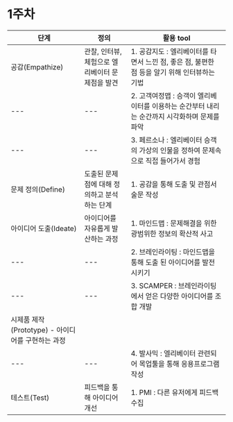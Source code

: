 # 1주차 

단계|정의|활용 tool
---|---|---|
공감(Empathize)|관찰, 인터뷰, 체험으로 엘리베이터 문제점을 발견|1. 공감지도 : 엘리베이터를 타면서 느낀 점, 좋은 점, 불편한 점 등을 알기 위해 인터뷰하는 기법|
---|---|2. 고객여정맵 : 승객이 엘리베이터를 이용하는 순간부터 내리는 순간까지 시각화하며 문제를 파악
---|---|3. 페르소나 : 엘리베이터 승객의 가상의 인물을 정하여 문제속으로 직접 들어가서 경험
문제 정의(Define)|도출된 문제점에 대해 정의하고 분석하는 단계|1. 공감을 통해 도출 및 관점서술문 작성|
아이디어 도출(Ideate)|아이디어를 자유롭게 발산하는 과정|1. 마인드맵 : 문제해결을 위한 광범위한 정보의 확산적 사고|
---|---|2. 브레인라이팅 : 마인드맵을 통해 도출 된 아이디어를 발전 시키기|
---|---|3. SCAMPER : 브레인라이팅에서 얻은 다양한 아이디어를 조합 개발|
시제품 제작(Prototype) - 아이디어를 구현하는 과정|
---|---|4. 발사믹 : 엘리베이터 관련되어 목업툴을 통해 응용프로그램 작성
테스트(Test)|피드백을 통해 아이디어 개선|1. PMI : 다른 유저에게 피드백 수집|

